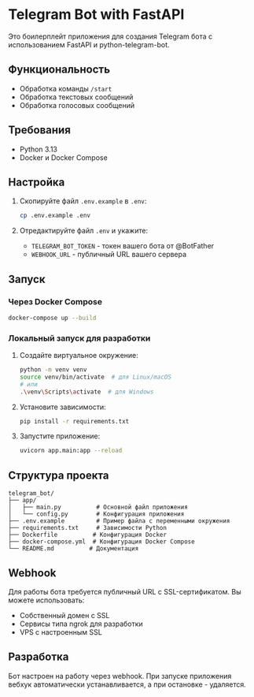 # Telegram Bot with FastAPI

Это боилерплейт приложения для создания Telegram бота с использованием FastAPI и python-telegram-bot.

## Функциональность

- Обработка команды `/start`
- Обработка текстовых сообщений
- Обработка голосовых сообщений

## Требования

- Python 3.13
- Docker и Docker Compose

## Настройка

1. Скопируйте файл `.env.example` в `.env`:
   ```bash
   cp .env.example .env
   ```

2. Отредактируйте файл `.env` и укажите:
   - `TELEGRAM_BOT_TOKEN` - токен вашего бота от @BotFather
   - `WEBHOOK_URL` - публичный URL вашего сервера

## Запуск

### Через Docker Compose

```bash
docker-compose up --build
```

### Локальный запуск для разработки

1. Создайте виртуальное окружение:
   ```bash
   python -m venv venv
   source venv/bin/activate  # для Linux/macOS
   # или
   .\venv\Scripts\activate  # для Windows
   ```

2. Установите зависимости:
   ```bash
   pip install -r requirements.txt
   ```

3. Запустите приложение:
   ```bash
   uvicorn app.main:app --reload
   ```

## Структура проекта

```
telegram_bot/
├── app/
│   ├── main.py          # Основной файл приложения
│   └── config.py        # Конфигурация приложения
├── .env.example         # Пример файла с переменными окружения
├── requirements.txt     # Зависимости Python
├── Dockerfile          # Конфигурация Docker
├── docker-compose.yml  # Конфигурация Docker Compose
└── README.md          # Документация
```

## Webhook

Для работы бота требуется публичный URL с SSL-сертификатом. Вы можете использовать:
- Собственный домен с SSL
- Сервисы типа ngrok для разработки
- VPS с настроенным SSL

## Разработка

Бот настроен на работу через webhook. При запуске приложения вебхук автоматически устанавливается, 
а при остановке - удаляется.